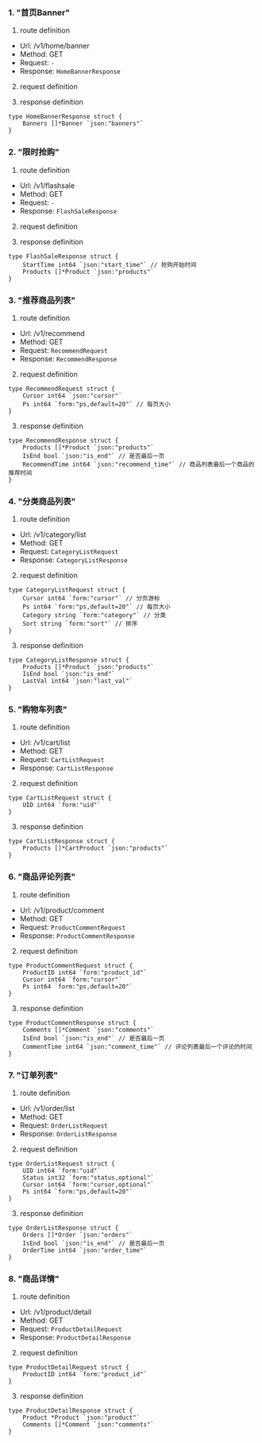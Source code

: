 ### 1. "首页Banner"

1. route definition

- Url: /v1/home/banner
- Method: GET
- Request: `-`
- Response: `HomeBannerResponse`

2. request definition



3. response definition



```golang
type HomeBannerResponse struct {
	Banners []*Banner `json:"banners"`
}
```

### 2. "限时抢购"

1. route definition

- Url: /v1/flashsale
- Method: GET
- Request: `-`
- Response: `FlashSaleResponse`

2. request definition



3. response definition



```golang
type FlashSaleResponse struct {
	StartTime int64 `json:"start_time"` // 抢购开始时间
	Products []*Product `json:"products"`
}
```

### 3. "推荐商品列表"

1. route definition

- Url: /v1/recommend
- Method: GET
- Request: `RecommendRequest`
- Response: `RecommendResponse`

2. request definition



```golang
type RecommendRequest struct {
	Cursor int64 `json:"cursor"`
	Ps int64 `form:"ps,default=20"` // 每页大小
}
```


3. response definition



```golang
type RecommendResponse struct {
	Products []*Product `json:"products"`
	IsEnd bool `json:"is_end"` // 是否最后一页
	RecommendTime int64 `json:"recommend_time"` // 商品列表最后一个商品的推荐时间
}
```

### 4. "分类商品列表"

1. route definition

- Url: /v1/category/list
- Method: GET
- Request: `CategoryListRequest`
- Response: `CategoryListResponse`

2. request definition



```golang
type CategoryListRequest struct {
	Cursor int64 `form:"cursor"` // 分页游标
	Ps int64 `form:"ps,default=20"` // 每页大小
	Category string `form:"category"` // 分类
	Sort string `form:"sort"` // 排序
}
```


3. response definition



```golang
type CategoryListResponse struct {
	Products []*Product `json:"products"`
	IsEnd bool `json:"is_end"`
	LastVal int64 `json:"last_val"`
}
```

### 5. "购物车列表"

1. route definition

- Url: /v1/cart/list
- Method: GET
- Request: `CartListRequest`
- Response: `CartListResponse`

2. request definition



```golang
type CartListRequest struct {
	UID int64 `form:"uid"`
}
```


3. response definition



```golang
type CartListResponse struct {
	Products []*CartProduct `json:"products"`
}
```

### 6. "商品评论列表"

1. route definition

- Url: /v1/product/comment
- Method: GET
- Request: `ProductCommentRequest`
- Response: `ProductCommentResponse`

2. request definition



```golang
type ProductCommentRequest struct {
	ProductID int64 `form:"product_id"`
	Cursor int64 `form:"cursor"`
	Ps int64 `form:"ps,default=20"`
}
```


3. response definition



```golang
type ProductCommentResponse struct {
	Comments []*Comment `json:"comments"`
	IsEnd bool `json:"is_end"` // 是否最后一页
	CommentTime int64 `json:"comment_time"` // 评论列表最后一个评论的时间
}
```

### 7. "订单列表"

1. route definition

- Url: /v1/order/list
- Method: GET
- Request: `OrderListRequest`
- Response: `OrderListResponse`

2. request definition



```golang
type OrderListRequest struct {
	UID int64 `form:"uid"`
	Status int32 `form:"status,optional"`
	Cursor int64 `form:"cursor,optional"`
	Ps int64 `form:"ps,default=20"`
}
```


3. response definition



```golang
type OrderListResponse struct {
	Orders []*Order `json:"orders"`
	IsEnd bool `json:"is_end"` // 是否最后一页
	OrderTime int64 `json:"order_time"`
}
```

### 8. "商品详情"

1. route definition

- Url: /v1/product/detail
- Method: GET
- Request: `ProductDetailRequest`
- Response: `ProductDetailResponse`

2. request definition



```golang
type ProductDetailRequest struct {
	ProductID int64 `form:"product_id"`
}
```


3. response definition



```golang
type ProductDetailResponse struct {
	Product *Product `json:"product"`
	Comments []*Comment `json:"comments"`
}
```

